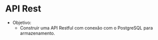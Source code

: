 # API Rest
- Objetivo:
    - Construir uma API Restful com conexão com o PostgreSQL para armazenamento.

